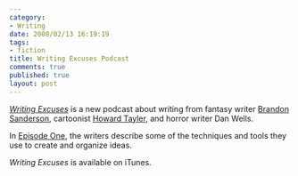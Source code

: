 ```yaml
--- 
category: 
- Writing
date: 2008/02/13 16:19:19
tags: 
- fiction
title: Writing Excuses Podcast
comments: true
published: true
layout: post
---
```


<p><a href="http://www.writingexcuses.com"><em>Writing Excuses</em></a> is a new podcast about writing from fantasy writer <a href="http://www.brandonsanderson.com/">Brandon Sanderson</a>, cartoonist <a href="http://www.schlockmercenary.com/">Howard Tayler</a>, and horror writer Dan Wells.</p>  <p>In <a href="http://www.writingexcuses.com/2008/02/10/writing-excuses-episode-1-brainstorming/">Episode One</a>, the writers describe some of the techniques and tools they use to create and organize ideas.</p>  <p><em>Writing Excuses</em> is available on iTunes.</p>
